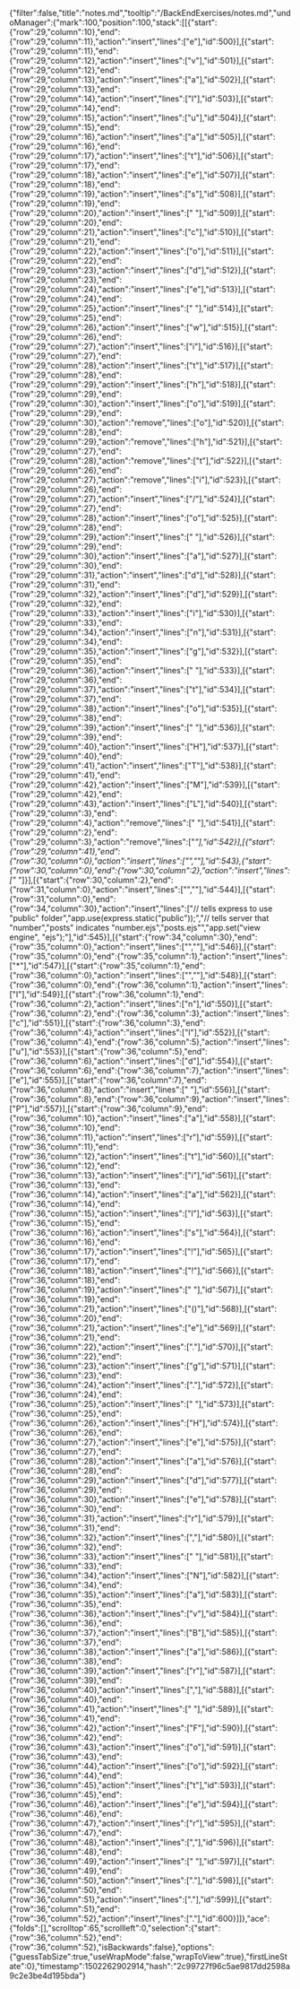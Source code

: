 {"filter":false,"title":"notes.md","tooltip":"/BackEndExercises/notes.md","undoManager":{"mark":100,"position":100,"stack":[[{"start":{"row":29,"column":10},"end":{"row":29,"column":11},"action":"insert","lines":["e"],"id":500}],[{"start":{"row":29,"column":11},"end":{"row":29,"column":12},"action":"insert","lines":["v"],"id":501}],[{"start":{"row":29,"column":12},"end":{"row":29,"column":13},"action":"insert","lines":["a"],"id":502}],[{"start":{"row":29,"column":13},"end":{"row":29,"column":14},"action":"insert","lines":["l"],"id":503}],[{"start":{"row":29,"column":14},"end":{"row":29,"column":15},"action":"insert","lines":["u"],"id":504}],[{"start":{"row":29,"column":15},"end":{"row":29,"column":16},"action":"insert","lines":["a"],"id":505}],[{"start":{"row":29,"column":16},"end":{"row":29,"column":17},"action":"insert","lines":["t"],"id":506}],[{"start":{"row":29,"column":17},"end":{"row":29,"column":18},"action":"insert","lines":["e"],"id":507}],[{"start":{"row":29,"column":18},"end":{"row":29,"column":19},"action":"insert","lines":["s"],"id":508}],[{"start":{"row":29,"column":19},"end":{"row":29,"column":20},"action":"insert","lines":[" "],"id":509}],[{"start":{"row":29,"column":20},"end":{"row":29,"column":21},"action":"insert","lines":["c"],"id":510}],[{"start":{"row":29,"column":21},"end":{"row":29,"column":22},"action":"insert","lines":["o"],"id":511}],[{"start":{"row":29,"column":22},"end":{"row":29,"column":23},"action":"insert","lines":["d"],"id":512}],[{"start":{"row":29,"column":23},"end":{"row":29,"column":24},"action":"insert","lines":["e"],"id":513}],[{"start":{"row":29,"column":24},"end":{"row":29,"column":25},"action":"insert","lines":[" "],"id":514}],[{"start":{"row":29,"column":25},"end":{"row":29,"column":26},"action":"insert","lines":["w"],"id":515}],[{"start":{"row":29,"column":26},"end":{"row":29,"column":27},"action":"insert","lines":["i"],"id":516}],[{"start":{"row":29,"column":27},"end":{"row":29,"column":28},"action":"insert","lines":["t"],"id":517}],[{"start":{"row":29,"column":28},"end":{"row":29,"column":29},"action":"insert","lines":["h"],"id":518}],[{"start":{"row":29,"column":29},"end":{"row":29,"column":30},"action":"insert","lines":["o"],"id":519}],[{"start":{"row":29,"column":29},"end":{"row":29,"column":30},"action":"remove","lines":["o"],"id":520}],[{"start":{"row":29,"column":28},"end":{"row":29,"column":29},"action":"remove","lines":["h"],"id":521}],[{"start":{"row":29,"column":27},"end":{"row":29,"column":28},"action":"remove","lines":["t"],"id":522}],[{"start":{"row":29,"column":26},"end":{"row":29,"column":27},"action":"remove","lines":["i"],"id":523}],[{"start":{"row":29,"column":26},"end":{"row":29,"column":27},"action":"insert","lines":["/"],"id":524}],[{"start":{"row":29,"column":27},"end":{"row":29,"column":28},"action":"insert","lines":["o"],"id":525}],[{"start":{"row":29,"column":28},"end":{"row":29,"column":29},"action":"insert","lines":[" "],"id":526}],[{"start":{"row":29,"column":29},"end":{"row":29,"column":30},"action":"insert","lines":["a"],"id":527}],[{"start":{"row":29,"column":30},"end":{"row":29,"column":31},"action":"insert","lines":["d"],"id":528}],[{"start":{"row":29,"column":31},"end":{"row":29,"column":32},"action":"insert","lines":["d"],"id":529}],[{"start":{"row":29,"column":32},"end":{"row":29,"column":33},"action":"insert","lines":["i"],"id":530}],[{"start":{"row":29,"column":33},"end":{"row":29,"column":34},"action":"insert","lines":["n"],"id":531}],[{"start":{"row":29,"column":34},"end":{"row":29,"column":35},"action":"insert","lines":["g"],"id":532}],[{"start":{"row":29,"column":35},"end":{"row":29,"column":36},"action":"insert","lines":[" "],"id":533}],[{"start":{"row":29,"column":36},"end":{"row":29,"column":37},"action":"insert","lines":["t"],"id":534}],[{"start":{"row":29,"column":37},"end":{"row":29,"column":38},"action":"insert","lines":["o"],"id":535}],[{"start":{"row":29,"column":38},"end":{"row":29,"column":39},"action":"insert","lines":[" "],"id":536}],[{"start":{"row":29,"column":39},"end":{"row":29,"column":40},"action":"insert","lines":["H"],"id":537}],[{"start":{"row":29,"column":40},"end":{"row":29,"column":41},"action":"insert","lines":["T"],"id":538}],[{"start":{"row":29,"column":41},"end":{"row":29,"column":42},"action":"insert","lines":["M"],"id":539}],[{"start":{"row":29,"column":42},"end":{"row":29,"column":43},"action":"insert","lines":["L"],"id":540}],[{"start":{"row":29,"column":3},"end":{"row":29,"column":4},"action":"remove","lines":[" "],"id":541}],[{"start":{"row":29,"column":2},"end":{"row":29,"column":3},"action":"remove","lines":["*"],"id":542}],[{"start":{"row":29,"column":41},"end":{"row":30,"column":0},"action":"insert","lines":["",""],"id":543},{"start":{"row":30,"column":0},"end":{"row":30,"column":2},"action":"insert","lines":["* "]}],[{"start":{"row":30,"column":2},"end":{"row":31,"column":0},"action":"insert","lines":["",""],"id":544}],[{"start":{"row":31,"column":0},"end":{"row":34,"column":30},"action":"insert","lines":["// tells express to use \"public\" folder","app.use(express.static(\"public\"));","// tells server that \"number\",\"posts\" indicates \"number.ejs\",\"posts.ejs\"","app.set(\"view engine\", \"ejs\");"],"id":545}],[{"start":{"row":34,"column":30},"end":{"row":35,"column":0},"action":"insert","lines":["",""],"id":546}],[{"start":{"row":35,"column":0},"end":{"row":35,"column":1},"action":"insert","lines":["*"],"id":547}],[{"start":{"row":35,"column":1},"end":{"row":36,"column":0},"action":"insert","lines":["",""],"id":548}],[{"start":{"row":36,"column":0},"end":{"row":36,"column":1},"action":"insert","lines":["I"],"id":549}],[{"start":{"row":36,"column":1},"end":{"row":36,"column":2},"action":"insert","lines":["n"],"id":550}],[{"start":{"row":36,"column":2},"end":{"row":36,"column":3},"action":"insert","lines":["c"],"id":551}],[{"start":{"row":36,"column":3},"end":{"row":36,"column":4},"action":"insert","lines":["l"],"id":552}],[{"start":{"row":36,"column":4},"end":{"row":36,"column":5},"action":"insert","lines":["u"],"id":553}],[{"start":{"row":36,"column":5},"end":{"row":36,"column":6},"action":"insert","lines":["d"],"id":554}],[{"start":{"row":36,"column":6},"end":{"row":36,"column":7},"action":"insert","lines":["e"],"id":555}],[{"start":{"row":36,"column":7},"end":{"row":36,"column":8},"action":"insert","lines":[" "],"id":556}],[{"start":{"row":36,"column":8},"end":{"row":36,"column":9},"action":"insert","lines":["P"],"id":557}],[{"start":{"row":36,"column":9},"end":{"row":36,"column":10},"action":"insert","lines":["a"],"id":558}],[{"start":{"row":36,"column":10},"end":{"row":36,"column":11},"action":"insert","lines":["r"],"id":559}],[{"start":{"row":36,"column":11},"end":{"row":36,"column":12},"action":"insert","lines":["t"],"id":560}],[{"start":{"row":36,"column":12},"end":{"row":36,"column":13},"action":"insert","lines":["i"],"id":561}],[{"start":{"row":36,"column":13},"end":{"row":36,"column":14},"action":"insert","lines":["a"],"id":562}],[{"start":{"row":36,"column":14},"end":{"row":36,"column":15},"action":"insert","lines":["l"],"id":563}],[{"start":{"row":36,"column":15},"end":{"row":36,"column":16},"action":"insert","lines":["s"],"id":564}],[{"start":{"row":36,"column":16},"end":{"row":36,"column":17},"action":"insert","lines":["!"],"id":565}],[{"start":{"row":36,"column":17},"end":{"row":36,"column":18},"action":"insert","lines":["!"],"id":566}],[{"start":{"row":36,"column":18},"end":{"row":36,"column":19},"action":"insert","lines":[" "],"id":567}],[{"start":{"row":36,"column":19},"end":{"row":36,"column":21},"action":"insert","lines":["()"],"id":568}],[{"start":{"row":36,"column":20},"end":{"row":36,"column":21},"action":"insert","lines":["e"],"id":569}],[{"start":{"row":36,"column":21},"end":{"row":36,"column":22},"action":"insert","lines":["."],"id":570}],[{"start":{"row":36,"column":22},"end":{"row":36,"column":23},"action":"insert","lines":["g"],"id":571}],[{"start":{"row":36,"column":23},"end":{"row":36,"column":24},"action":"insert","lines":["."],"id":572}],[{"start":{"row":36,"column":24},"end":{"row":36,"column":25},"action":"insert","lines":[" "],"id":573}],[{"start":{"row":36,"column":25},"end":{"row":36,"column":26},"action":"insert","lines":["H"],"id":574}],[{"start":{"row":36,"column":26},"end":{"row":36,"column":27},"action":"insert","lines":["e"],"id":575}],[{"start":{"row":36,"column":27},"end":{"row":36,"column":28},"action":"insert","lines":["a"],"id":576}],[{"start":{"row":36,"column":28},"end":{"row":36,"column":29},"action":"insert","lines":["d"],"id":577}],[{"start":{"row":36,"column":29},"end":{"row":36,"column":30},"action":"insert","lines":["e"],"id":578}],[{"start":{"row":36,"column":30},"end":{"row":36,"column":31},"action":"insert","lines":["r"],"id":579}],[{"start":{"row":36,"column":31},"end":{"row":36,"column":32},"action":"insert","lines":[","],"id":580}],[{"start":{"row":36,"column":32},"end":{"row":36,"column":33},"action":"insert","lines":[" "],"id":581}],[{"start":{"row":36,"column":33},"end":{"row":36,"column":34},"action":"insert","lines":["N"],"id":582}],[{"start":{"row":36,"column":34},"end":{"row":36,"column":35},"action":"insert","lines":["a"],"id":583}],[{"start":{"row":36,"column":35},"end":{"row":36,"column":36},"action":"insert","lines":["v"],"id":584}],[{"start":{"row":36,"column":36},"end":{"row":36,"column":37},"action":"insert","lines":["B"],"id":585}],[{"start":{"row":36,"column":37},"end":{"row":36,"column":38},"action":"insert","lines":["a"],"id":586}],[{"start":{"row":36,"column":38},"end":{"row":36,"column":39},"action":"insert","lines":["r"],"id":587}],[{"start":{"row":36,"column":39},"end":{"row":36,"column":40},"action":"insert","lines":[","],"id":588}],[{"start":{"row":36,"column":40},"end":{"row":36,"column":41},"action":"insert","lines":[" "],"id":589}],[{"start":{"row":36,"column":41},"end":{"row":36,"column":42},"action":"insert","lines":["F"],"id":590}],[{"start":{"row":36,"column":42},"end":{"row":36,"column":43},"action":"insert","lines":["o"],"id":591}],[{"start":{"row":36,"column":43},"end":{"row":36,"column":44},"action":"insert","lines":["o"],"id":592}],[{"start":{"row":36,"column":44},"end":{"row":36,"column":45},"action":"insert","lines":["t"],"id":593}],[{"start":{"row":36,"column":45},"end":{"row":36,"column":46},"action":"insert","lines":["e"],"id":594}],[{"start":{"row":36,"column":46},"end":{"row":36,"column":47},"action":"insert","lines":["r"],"id":595}],[{"start":{"row":36,"column":47},"end":{"row":36,"column":48},"action":"insert","lines":[","],"id":596}],[{"start":{"row":36,"column":48},"end":{"row":36,"column":49},"action":"insert","lines":[" "],"id":597}],[{"start":{"row":36,"column":49},"end":{"row":36,"column":50},"action":"insert","lines":["."],"id":598}],[{"start":{"row":36,"column":50},"end":{"row":36,"column":51},"action":"insert","lines":["."],"id":599}],[{"start":{"row":36,"column":51},"end":{"row":36,"column":52},"action":"insert","lines":["."],"id":600}]]},"ace":{"folds":[],"scrolltop":65,"scrollleft":0,"selection":{"start":{"row":36,"column":52},"end":{"row":36,"column":52},"isBackwards":false},"options":{"guessTabSize":true,"useWrapMode":false,"wrapToView":true},"firstLineState":0},"timestamp":1502262902914,"hash":"2c99727f96c5ae9817dd2598a9c2e3be4d195bda"}